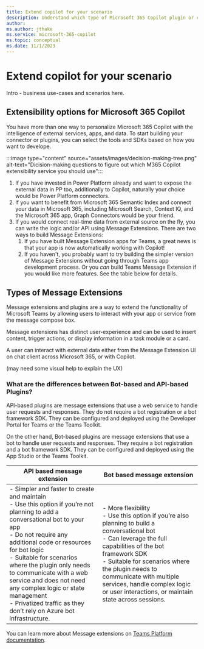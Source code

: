 ```yaml
---
title: Extend copilot for your scenario
description: Understand which type of Microsoft 365 Copilot plugin or connector works best for your business use case
author:
ms.author: jthake
ms.service: microsoft-365-copilot
ms.topic: conceptual
ms.date: 11/1/2023
---
```


# Extend copilot for your scenario

Intro - business use-cases and scenarios here.

## Extensibility options for Microsoft 365 Copilot

You have more than one way to personalize Microsoft 365 Copilot with the intelligence of external services, apps, and data. 
To start building your connector or plugins, you can select the tools and SDKs based on how you want to develope.

:::image type="content" source="assets/images/decision-making-tree.png" alt-text="Dicision-making questions to figure out which M365 Copilot extensibility service you should use":::

1. If you have invested in Power Platform already and want to expose the external data in PP too, additionally to Copilot, naturally your choice would be Power Platform connectors.
2. If you want to benefit from Microsoft 365 Semantic Index and connect your data in Microsoft 365, including Microsoft Search, Context IQ, and the Microsoft 365 app, Graph Connectors would be your friend.
3. If you would connect real-time data from external source on the fly, you can write the logic and/or API using Message Extensions. There are two ways to build Message Extensions:
    1. If you have built Message Extension apps for Teams, a great news is that your app is now automatically working with Copilot!
    2. If you haven't, you probably want to try building the simpler version of Message Extensions without going through Teams app development process. Or you *can* build Teams Message Extension if you would like more features. See the table below for details.

## Types of Message Extensions

Message extensions and plugins are a way to extend the functionality of Microsoft Teams by allowing users to interact with your app or service from the message compose box. 

Message extensions has distinct user-experience and can be used to insert content, trigger actions, or display information in a task module or a card. 

A user can interact with external data either from the Message Extension UI on chat client across Microsoft 365, or with Copilot.

(may need some visual help to explain the UX)


### What are the differences between Bot-based and API-based Plugins?
API-based plugins are message extensions that use a web service to handle user requests and responses. They do not require a bot registration or a bot framework SDK. They can be configured and deployed using the Developer Portal for Teams or the Teams Toolkit. 

On the other hand, Bot-based plugins are message extensions that use a bot to handle user requests and responses. They require a bot registration and a bot framework SDK. They can be configured and deployed using the App Studio or the Teams Toolkit. 

|API based message extension  |Bot based message extension  |
|---------|---------|
|- Simpler and faster to create and maintain <br> - Use this option if you’re not planning to add a conversational bot to your app  <br> - Do not require any additional code or resources for bot logic <br> - Suitable for scenarios where the plugin only needs to communicate with a web service and does not need any complex logic or state management <br> - Privatized traffic as they don’t rely on Azure bot infrastructure.| - More flexibility <br> - Use this option if you’re also planning to build a conversational bot <br> - Can leverage the full capabilities of the bot framework SDK <br> - Suitable for scenarios where the plugin needs to communicate with multiple services, handle complex logic or user interactions, or maintain state across sessions.|

You can learn more about Message extensions on [Teams Platform documentation](https://learn.microsoft.com/en-us/microsoftteams/platform/messaging-extensions/what-are-messaging-extensions).

